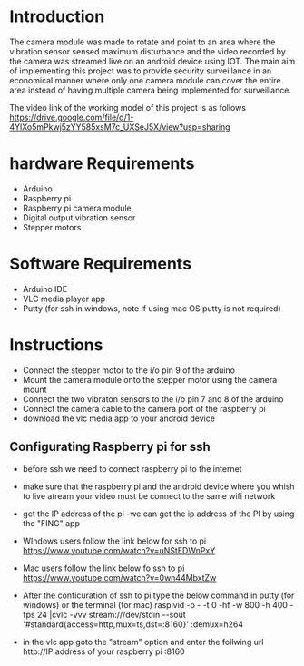 # Introduction

The camera module was made to rotate and point to an area where  the vibration sensor sensed maximum disturbance 
and the video recorded by the camera was streamed live on an android device using IOT.
The main aim of implementing this project was to provide security surveillance in an economical manner 
where only one camera module can cover the entire area instead of having multiple camera being 
implemented for surveillance. 

The video link of the working model of this project is as follows
https://drive.google.com/file/d/1-4YlXo5mPkwj5zYY585xsM7c_UXSeJ5X/view?usp=sharing

# hardware Requirements

- Arduino 
- Raspberry pi 
- Raspberry pi camera module, 
- Digital output vibration sensor 
- Stepper motors

# Software Requirements
- Arduino IDE
- VLC media player app
- Putty (for ssh in windows, note if using mac OS putty is not required)

# Instructions

- Connect the stepper motor to the i/o pin 9 of the arduino
- Mount the camera module onto the stepper motor using the camera mount
- Connect the  two vibraton sensors to the i/o pin  7 and 8 of the arduino
- Connect the camera cable to the camera port of the raspberry pi 
- download the vlc media app to your android device

## Configurating Raspberry pi for ssh
- before ssh we need to connect raspberry pi to the internet
- make sure that the raspberry pi and the android device where you whish to live atream your video 
  must be connect to the same wifi network
- get the IP address of the pi
   -we can get the ip address of the PI by using the "FING" app
- WIndows users follow the link below for ssh to pi
 https://www.youtube.com/watch?v=uNStEDWnPxY
- Mac users follow the link below fo ssh to pi
 https://www.youtube.com/watch?v=0wn44MbxtZw

- After the conficuration of ssh to pi type the below command in putty (for windows) or the terminal (for mac)
raspivid -o - -t 0 -hf -w 800 -h 400 -fps 24 |cvlc -vvv stream:///dev/stdin --sout '#standard{access=http,mux=ts,dst=:8160}' :demux=h264

- in the  vlc app goto the "stream" option and enter the follwing url
http://IP address of your raspberry pi :8160 


 
 
 
 



